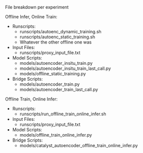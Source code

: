 File breakdown per experiment

Offline Infer, Online Train: 
- Runscripts: 
    -  runscripts/autoenc_dynamic_training.sh
    -  runscripts/autoenc_static_training.sh
    -  Whatever the other offline one was
- Input Files:
    - runscripts/proxy_input_file.txt
- Model Scripts:
    - models/autoencoder_insitu_train.py
    - models/autoencoder_insitu_train_last_call.py
    - models/offline_static_training.py
- Bridge Scripts:
    - models/autoencoder_train.py
    - models/autoencoder_train_last_call.py

Offline Train, Online Infer: 
- Runscripts: 
    -  runscripts/run_offline_train_online_infer.sh
- Input Files:
    - runscripts/proxy_input_file.txt
- Model Scripts:
    - models/offline_train_online_infer.py
- Bridge Scripts:
    - models/catalyst_autoencoder_offline_train_online_infer.py

